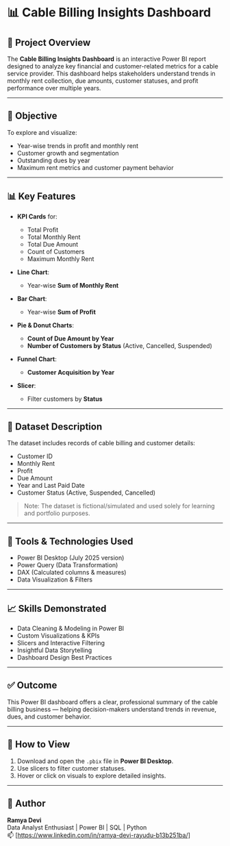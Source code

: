 
# 📊 Cable Billing Insights Dashboard

## 📁 Project Overview

The **Cable Billing Insights Dashboard** is an interactive Power BI report designed to analyze key financial and customer-related metrics for a cable service provider. This dashboard helps stakeholders understand trends in monthly rent collection, due amounts, customer statuses, and profit performance over multiple years.

---

## 🎯 Objective

To explore and visualize:
- Year-wise trends in profit and monthly rent
- Customer growth and segmentation
- Outstanding dues by year
- Maximum rent metrics and customer payment behavior
  
---

## 📊 Key Features

- **KPI Cards** for:
  - Total Profit
  - Total Monthly Rent
  - Total Due Amount
  - Count of Customers
  - Maximum Monthly Rent

- **Line Chart**:
  - Year-wise **Sum of Monthly Rent**

- **Bar Chart**:
  - Year-wise **Sum of Profit**

- **Pie & Donut Charts**:
  - **Count of Due Amount by Year**
  - **Number of Customers by Status** (Active, Cancelled, Suspended)

- **Funnel Chart**:
  - **Customer Acquisition by Year**

- **Slicer**:
  - Filter customers by **Status**

---

## 📂 Dataset Description

The dataset includes records of cable billing and customer details:
- Customer ID
- Monthly Rent
- Profit
- Due Amount
- Year and Last Paid Date
- Customer Status (Active, Suspended, Cancelled)

> Note: The dataset is fictional/simulated and used solely for learning and portfolio purposes.

---

## 🧰 Tools & Technologies Used

- Power BI Desktop (July 2025 version)
- Power Query (Data Transformation)
- DAX (Calculated columns & measures)
- Data Visualization & Filters

---

## 📈 Skills Demonstrated

- Data Cleaning & Modeling in Power BI
- Custom Visualizations & KPIs
- Slicers and Interactive Filtering
- Insightful Data Storytelling
- Dashboard Design Best Practices

---

## ✅ Outcome

This Power BI dashboard offers a clear, professional summary of the cable billing business — helping decision-makers understand trends in revenue, dues, and customer behavior.

---

## 📎 How to View

1. Download and open the `.pbix` file in **Power BI Desktop**.
2. Use slicers to filter customer statuses.
3. Hover or click on visuals to explore detailed insights.

---

## 📌 Author

**Ramya Devi**  
Data Analyst Enthusiast | Power BI | SQL | Python  
📫 [https://www.linkedin.com/in/ramya-devi-rayudu-b13b251ba/]


